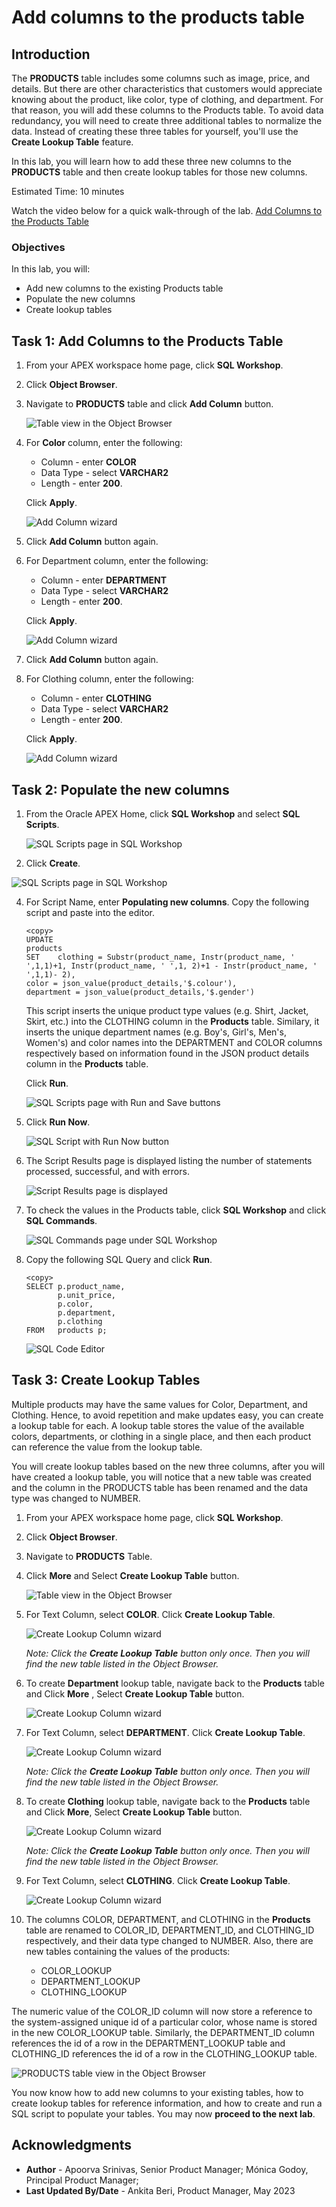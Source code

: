 # Add columns to the products table

## Introduction

The **PRODUCTS** table includes some columns such as image, price, and details. But there are other characteristics that customers would appreciate knowing about the product, like color, type of clothing, and department. For that reason, you will add these columns to the Products table.
To avoid data redundancy, you will need to create three additional tables to normalize the data. Instead of creating these three tables for yourself, you'll use the **Create Lookup Table** feature.

In this lab, you will learn how to add these three new columns to the **PRODUCTS** table and then create lookup tables for those new columns.

Estimated Time: 10 minutes

<!--
Watch the video below for a quick walk through of the lab.

[](youtube:klrFD971TtI)
-->
Watch the video below for a quick walk-through of the lab.
[Add Columns to the Products Table](videohub:1_ozrqd1x1)

### Objectives
In this lab, you will:
- Add new columns to the existing Products table
- Populate the new columns
- Create lookup tables

## Task 1: Add Columns to the Products Table

1. From your APEX workspace home page, click **SQL Workshop**.

2. Click **Object Browser**.

3. Navigate to **PRODUCTS** table and click **Add Column** button.

    ![Table view in the Object Browser](./images/products.png " ")

4. For **Color** column, enter the following:

    * Column - enter **COLOR**
    * Data Type - select **VARCHAR2**
    * Length - enter **200**.

    Click **Apply**.

    ![Add Column wizard](./images/color-column.png " ")

5. Click **Add Column** button again.

6.  For Department column, enter the following:

    * Column - enter **DEPARTMENT**
    * Data Type - select **VARCHAR2**
    * Length - enter **200**.

    Click **Apply**.

    ![Add Column wizard](./images/department-column.png " ")

7. Click **Add Column** button again.

8. For Clothing column, enter the following:

    * Column - enter **CLOTHING**
    * Data Type - select **VARCHAR2**
    * Length - enter **200**.

    Click **Apply**.

    ![Add Column wizard](./images/clothing-column.png " ")

## Task 2: Populate the new columns

1. From the Oracle APEX Home, click **SQL Workshop** and select **SQL Scripts**.

    ![SQL Scripts page in SQL Workshop](./images/sql-scripts.png " ")

3. Click **Create**.

  ![SQL Scripts page in SQL Workshop](./images/create-sql-script.png " ")

4. For Script Name, enter **Populating new columns**.
   Copy the following script and paste into the editor.
    ```
    <copy>
    UPDATE
    products
    SET    clothing = Substr(product_name, Instr(product_name, ' ',1,1)+1, Instr(product_name, ' ',1, 2)+1 - Instr(product_name, ' ',1,1)- 2),
    color = json_value(product_details,'$.colour'),
    department = json_value(product_details,'$.gender')
    ```

    This script inserts the unique product type values (e.g. Shirt, Jacket, Skirt, etc.) into the CLOTHING column in the **Products** table. Similary, it inserts the unique department names (e.g. Boy's, Girl's, Men's, Women's) and color names into the DEPARTMENT and COLOR columns respectively based on information found in the JSON product details column in the **Products** table.

    Click **Run**.

    ![SQL Scripts page with Run and Save buttons](./images/insert-code.png " ")

6. Click **Run Now**.

    ![SQL Script with Run Now button](./images/create-script.png " ")

7. The Script Results page is displayed listing the number of statements processed, successful, and with errors.

    ![Script Results page is displayed](./images/script-results.png " ")

8. To check the values in the Products table, click **SQL Workshop** and click **SQL Commands**.

    ![SQL Commands page under SQL Workshop](./images/sql-commands.png " ")

9. Copy the following SQL Query and click **Run**.
    ```
    <copy>
    SELECT p.product_name,
           p.unit_price,
           p.color,
           p.department,
           p.clothing
    FROM   products p;
    ```

    ![SQL Code Editor](./images/sql-query-results.png " ")

## Task 3: Create Lookup Tables
Multiple products may have the same values for Color, Department, and Clothing. Hence, to avoid repetition and make updates easy, you can create a lookup table for each. A lookup table stores the value of the available colors, departments, or clothing in a single place, and then each product can reference the value from the lookup table.

You will create lookup tables based on the new three columns, after you will have created a lookup table, you will notice that a new table was created and the column in the PRODUCTS table has been renamed and the data type was changed to NUMBER.

1. From your APEX workspace home page, click **SQL Workshop**.

2. Click **Object Browser**.

3. Navigate to **PRODUCTS** Table.

4. Click **More** and Select **Create Lookup Table** button.

    ![Table view in the Object Browser](./images/lookup-table.png " ")

5. For Text Column, select **COLOR**. Click **Create Lookup Table**.

    ![Create Lookup Column wizard](./images/lt-color.png " ")

    *Note: Click the **Create Lookup Table** button only once. Then you will find the new table listed in the Object Browser.*

6. To create **Department** lookup table, navigate back to the **Products** table and Click **More** , Select **Create Lookup Table** button.

    ![Create Lookup Column wizard](./images/lookup-table2.png " ")

7. For Text Column, select **DEPARTMENT**. Click **Create Lookup Table**.

    ![Create Lookup Column wizard](./images/lt-department.png " ")

    *Note: Click the **Create Lookup Table** button only once. Then you will find the new table listed in the Object Browser.*

8. To create **Clothing** lookup table, navigate back to the **Products** table and Click **More**, Select **Create Lookup Table** button.

    ![Create Lookup Column wizard](./images/lookup-table3.png " ")

    *Note: Click the **Create Lookup Table** button only once. Then you will find the new table listed in the Object Browser.*

9. For Text Column, select **CLOTHING**. Click **Create Lookup Table**.

    ![Create Lookup Column wizard](./images/lt-clothing.png " ")


10. The columns COLOR, DEPARTMENT, and CLOTHING in the **Products** table are renamed to COLOR\_ID, DEPARTMENT\_ID, and CLOTHING\_ID respectively, and their data type changed to NUMBER. Also, there are new tables containing the values of the products:
    - COLOR_LOOKUP
    - DEPARTMENT_LOOKUP
    - CLOTHING_LOOKUP

The numeric value of the COLOR\_ID column will now store a reference to the system-assigned unique id of a particular color, whose name is stored in the new COLOR\_LOOKUP table. Similarly, the DEPARTMENT\_ID column references the id of a row in the DEPARTMENT\_LOOKUP table and CLOTHING\_ID references the id of a row in the CLOTHING\_LOOKUP table.    


![PRODUCTS table view in the Object Browser](./images/lookup-table4.png " ")

You now know how to add new columns to your existing tables, how to create lookup tables for reference information, and how to create and run a SQL script to populate your tables. You may now **proceed to the next lab**.

## Acknowledgments

- **Author** - Apoorva Srinivas, Senior Product Manager; Mónica Godoy, Principal Product Manager;
- **Last Updated By/Date** - Ankita Beri, Product Manager, May 2023
